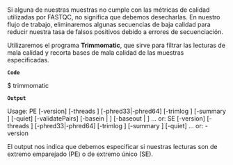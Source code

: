 #

Si alguna de nuestras muestras no cumple con las métricas de calidad utilizadas por FASTQC, no significa que debemos desecharlas. En nuestro flujo de trabajo, eliminaremos algunas secuencias de baja calidad para reducir nuestra tasa de falsos positivos debido a errores de secuenciación.

Utilizaremos el programa **Trimmomatic**, que sirve para filtrar las lecturas de mala calidad y recorta bases de mala calidad de las muestras especificadas.

 **`Code`** 

 $ trimmomatic

  **`Output`** 

Usage: 
       PE [-version] [-threads <threads>] [-phred33|-phred64] [-trimlog <trimLogFile>] [-summary <statsSummaryFile>] [-quiet] [-validatePairs] [-basein <inputBase> | <inputFile1> <inputFile2>] [-baseout <outputBase> | <outputFile1P> <outputFile1U> <outputFile2P> <outputFile2U>] <trimmer1>...
   or: 
       SE [-version] [-threads <threads>] [-phred33|-phred64] [-trimlog <trimLogFile>] [-summary <statsSummaryFile>] [-quiet] <inputFile> <outputFile> <trimmer1>...
   or: 
       -version

El output nos indica que debemos especificar si nuestras lecturas son de extremo emparejado (PE) o de extremo único (SE).
